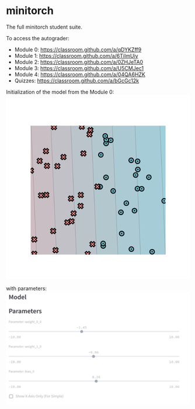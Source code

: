 # minitorch
The full minitorch student suite. 


To access the autograder: 

* Module 0: https://classroom.github.com/a/qDYKZff9
* Module 1: https://classroom.github.com/a/6TiImUiy
* Module 2: https://classroom.github.com/a/0ZHJeTA0
* Module 3: https://classroom.github.com/a/U5CMJec1
* Module 4: https://classroom.github.com/a/04QA6HZK
* Quizzes: https://classroom.github.com/a/bGcGc12k



Initialization of the model from the Module 0:
![pl1](https://github.com/ntyazh/minitorch_dl2/blob/main/images/newplot.png)

with parameters:
![pl2](https://github.com/ntyazh/minitorch_dl2/blob/main/images/params.jpg)
